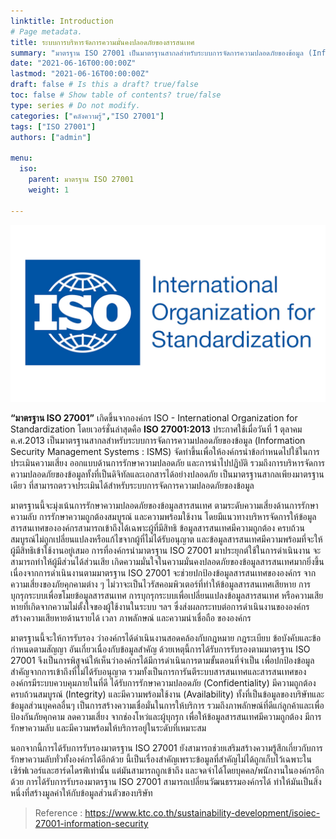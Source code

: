 ```yaml
---
linktitle: Introduction
# Page metadata.
title: ระบบการบริหารจัดการความมั่นคงปลอดภัยของสารสนเทศ
summary: "มาตรฐาน ISO 27001 เป็นมาตรฐานสากลสำหรับระบบการจัดการความปลอดภัยของข้อมูล (Information Security Management Systems  ISMS) จัดทำขึ้นเพื่อให้องค์กรนำข้อกำหนดไปใช้ในการประเมินความเสี่ยง ออกแบบด้านการรักษาความปลอดภัย และการนำไปปฏิบัติ"
date: "2021-06-16T00:00:00Z"
lastmod: "2021-06-16T00:00:00Z"
draft: false # Is this a draft? true/false
toc: false # Show table of contents? true/false
type: series # Do not modify.
categories: ["คลังความรู้","ISO 27001"]
tags: ["ISO 27001"]
authors: ["admin"]

menu:
  iso:
    parent: มาตรฐาน ISO 27001
    weight: 1

---
```


![](./img/logo.png)

**“มาตรฐาน ISO 27001”** เกิดขึ้นจากองค์กร ISO - International Organization for Standardization โดยเวอร์ชั่นล่าสุดคือ **ISO 27001:2013** ประกาศใช้เมื่อวันที่ 1 ตุลาคม ค.ศ.2013 เป็นมาตรฐานสากลสำหรับระบบการจัดการความปลอดภัยของข้อมูล (Information Security Management Systems : ISMS) จัดทำขึ้นเพื่อให้องค์กรนำข้อกำหนดไปใช้ในการประเมินความเสี่ยง ออกแบบด้านการรักษาความปลอดภัย และการนำไปปฏิบัติ รวมถึงการบริหารจัดการความปลอดภัยของข้อมูลทั้งที่เป็นดิจิทัลและเอกสารได้อย่างปลอดภัย เป็นมาตรฐานสากลเพียงมาตรฐานเดียว ที่สามารถตรวจประเมินได้สำหรับระบบการจัดการความปลอดภัยของข้อมูล 

มาตรฐานนี้จะมุ่งเน้นการรักษาความปลอดภัยของข้อมูลสารสนเทศ ตามระดับความเสี่ยงด้านการรักษาความลับ การรักษาความถูกต้องสมบูรณ์ และความพร้อมใช้งาน โดยมีแนวทางบริหารจัดการให้ข้อมูลสารสนเทศขององค์กรสามารถเข้าถึงได้เฉพาะผู้ที่มีสิทธิ ข้อมูลสารสนเทศมีความถูกต้อง ครบถ้วนสมบูรณ์ไม่ถูกเปลี่ยนแปลงหรือแก้ไขจากผู้ที่ไม่ได้รับอนุญาต และข้อมูลสารสนเทศมีความพร้อมที่จะให้ผู้มีสิทธิเข้าใช้งานอยู่เสมอ การที่องค์กรนํามาตรฐาน ISO 27001 มาประยุกต์ใช้ในการดําเนินงาน จะสามารถทําให้ผู้มีส่วนได้ส่วนเสีย เกิดความมั่นใจในความมั่นคงปลอดภัยของข้อมูลสารสนเทศมากยิ่งขึ้น เนื่องจากการดําเนินงานตามมาตรฐาน ISO 27001 จะช่วยปกป้องข้อมูลสารสนเทศขององค์กร จากความเสี่ยงของภัยคุกคามต่าง ๆ ไม่วาจะเป็นไวรัสคอมพิวเตอร์ที่ทําให้ข้อมูลสารสนเทศเสียหาย การบุกรุกระบบเพื่อขโมยข้อมูลสารสนเทศ การบุกรุกระบบเพื่อเปลี่ยนแปลงข้อมูลสารสนเทศ หรือความเสียหายที่เกิดจากความไม่ตั้งใจของผู้ใช้งานในระบบ ฯลฯ ซึ่งส่งผลกระทบต่อการดําเนินงานขององค์กร สร้างความเสียหายด้านรายได้ เวลา ภาพลักษณ์ และความน่าเชื่อถือ ขององค์กร

มาตรฐานนี้จะให้การรับรอง ว่าองค์กรได้ดำเนินงานสอดคล้องกับกฎหมาย กฎระเบียบ ข้อบังคับและข้อกำหนดตามสัญญา อันเกี่ยวเนื่องกับข้อมูลสำคัญ ด้วยเหตุนี้การได้รับการรับรองตามมาตรฐาน ISO 27001 จึงเป็นการพิสูจน์ให้เห็นว่าองค์กรได้มีการดำเนินการตามขั้นตอนที่จำเป็น เพื่อปกป้องข้อมูลสำคัญจากการเข้าถึงที่ไม่ได้รับอนุญาต รวมทั้งเป็นการการันตีระบบสารสนเทศและสารสนเทศขององค์กรมีระบบควบคุมภายในที่ดี ได้รับการรักษาความปลอดภัย (Confidentiality) มีความถูกต้องครบถ้วนสมบูรณ์ (Integrity) และมีความพร้อมใช้งาน (Availability) ทั้งที่เป็นข้อมูลของบริษัทและข้อมูลส่วนบุคคลอื่นๆ เป็นการสร้างความเชื่อมั่นในการให้บริการ รวมถึงภาพลักษณ์ที่ดีแก่ลูกค้าและเพื่อป้องกันภัยคุกคาม ลดความเสี่ยง จากช่องโหว่และผู้บุกรุก เพื่อให้ข้อมูลสารสนเทศมีความถูกต้อง มีการรักษาความลับ และมีความพร้อมให้บริการอยู่ในระดับที่เหมาะสม

นอกจากนี้การได้รับการรับรองมาตรฐาน ISO 27001 ยังสามารถช่วยเสริมสร้างความรู้สึกเกี่ยวกับการรักษาความลับทั่วทั้งองค์กรได้อีกด้วย นี้เป็นเรื่องสำคัญเพราะข้อมูลที่สำคัญไม่ได้ถูกเก็บไว้เฉพาะในเซิร์ฟเวอร์และฮาร์ดไดรฟ์เท่านั้น แต่มันสามารถถูกเข้าถึง และจดจำได้โดยบุคคล/พนักงานในองค์กรอีกด้วย การได้รับการรับรองมาตรฐาน ISO 27001 สามารถเปลี่ยนวัฒนธรรมองค์กรได้ ทำให้มันเป็นสิ่งหนึ่งที่สร้างมูลค่าให้กับข้อมูลส่วนตัวของบริษัท

> Reference : https://www.ktc.co.th/sustainability-development/isoiec-27001-information-security